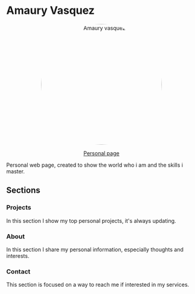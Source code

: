 # Amaury Vasquez

<p align="center"> 
  <img style="border-radius: 100%;" src="https://i.imgur.com/39jqiyC.jpg?1" width="320" alt="Amaury vasquez" />
</p>

<p align="center"><a href="https://amauryvasquez.com/" target="_blank"> Personal page </a> </p>

Personal web page, created to show the world who i am and the skills i master.

## Sections

### Projects

In this section I show my top personal projects, it's always updating.

### About

In this section I share my personal information, especially thoughts and interests.

### Contact

This section is focused on a way to reach me if interested in my services.
